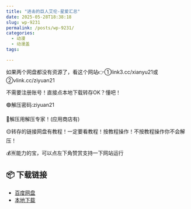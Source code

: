 ```yaml
---
title: "进击的巨人艾伦-星爱汇总"
date: 2025-05-28T18:38:18
slug: wp-9231
permalink: /posts/wp-9231/
categories:
  - 动漫
  - 动漫盖
tags:

---
```


如果两个网盘都没有资源了，看这个网站👉①link3.cc/xianyu21或②vlink.cc/ziyuan21

不需要注册账号！直接点本地下载转存OK？懂吧！

🟢解压密码:ziyuan21

🔵解压用解压专家！(应用商店有)

🟡转存的链接网盘有教程！一定要看教程！按教程操作！不按教程操作你不会解压！

💰🈶能力的宝，可以点左下角赞赏支持一下网站运行

## 📦 下载链接
- [百度网盘](https://blziyuan21.com/pay-download/9231?key=4b6eb04c8b&down_id=0)
- [本地下载](https://blziyuan21.com/pay-download/9231?key=4b6eb04c8b&down_id=1)

